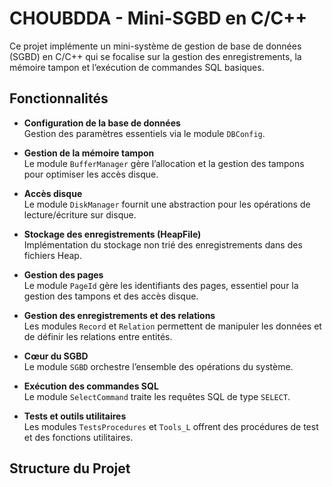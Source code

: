 # CHOUBDDA - Mini-SGBD en C/C++

Ce projet implémente un mini-système de gestion de base de données (SGBD) en C/C++ qui se focalise sur la gestion des enregistrements, la mémoire tampon et l’exécution de commandes SQL basiques.

## Fonctionnalités

- **Configuration de la base de données**  
  Gestion des paramètres essentiels via le module `DBConfig`.

- **Gestion de la mémoire tampon**  
  Le module `BufferManager` gère l’allocation et la gestion des tampons pour optimiser les accès disque.

- **Accès disque**  
  Le module `DiskManager` fournit une abstraction pour les opérations de lecture/écriture sur disque.

- **Stockage des enregistrements (HeapFile)**  
  Implémentation du stockage non trié des enregistrements dans des fichiers Heap.

- **Gestion des pages**  
  Le module `PageId` gère les identifiants des pages, essentiel pour la gestion des tampons et des accès disque.

- **Gestion des enregistrements et des relations**  
  Les modules `Record` et `Relation` permettent de manipuler les données et de définir les relations entre entités.

- **Cœur du SGBD**  
  Le module `SGBD` orchestre l’ensemble des opérations du système.

- **Exécution des commandes SQL**  
  Le module `SelectCommand` traite les requêtes SQL de type `SELECT`.

- **Tests et outils utilitaires**  
  Les modules `TestsProcedures` et `Tools_L` offrent des procédures de test et des fonctions utilitaires.

## Structure du Projet


